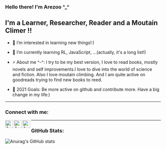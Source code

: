 ### Hello there! I'm Arezoo ^_^

## I'm a Learner, Researcher, Reader and a Moutain Climer !!

- 👀 I’m interested in learning new things!:)

- 🌱 I’m currently learning RL, JavaScript, ...(actually, it's a long list!)

- ⚡ About me ^-^: I try to be my best version, I love to read books, mostly novels and self improvements.I love to dive into the world of science and fiction. Also I love moutain climbing. And I am quite active on goodreads trying to find new books to reed.

- 🥅 2021 Goals: Be more active on github and contribute more. Have a big change in my life:)
---

### Connect with me:

[<img align="left" alt="Arezoo Al | YouTube" width="25px" src="https://cdn.jsdelivr.net/npm/simple-icons@v3/icons/youtube.svg" />][youtube]
[<img align="left" alt="Arezoo Al | LinkedIn" width="25px" src="https://cdn.jsdelivr.net/npm/simple-icons@v3/icons/linkedin.svg" />][linkedin]
[<img align="left" alt="Arezoo Al | Gmail" width="25px" src="https://cdn.jsdelivr.net/npm/simple-icons@v3/icons/gmail.svg"/>][Gmail]

---
### GitHub Stats:
![Anurag's GitHub stats](https://github-readme-stats.vercel.app/api?username=arezooaalipanah&theme=chartreuse-dark&show_icons=true)

[youtube]: https://www.youtube.com/channel/UCHZdk-1ndTRgy558uhDWJsQ
[linkedin]: https://www.linkedin.com/in/arezoo-alipanah
[Gmail]: mailto://www.arezoo.alip@gmail.com
